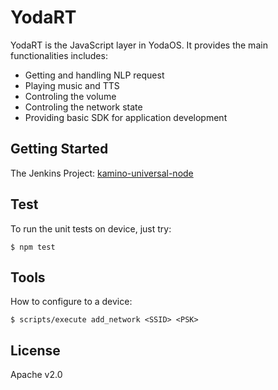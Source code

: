 # YodaRT

YodaRT is the JavaScript layer in YodaOS. It provides the main functionalities includes:

- Getting and handling NLP request
- Playing music and TTS
- Controling the volume
- Controling the network state
- Providing basic SDK for application development

## Getting Started

The Jenkins Project: [kamino-universal-node](http://ci-s.rokid-inc.com/job/kamino_universal_node_gx8010_openai_corp)

## Test

To run the unit tests on device, just try:

```shell
$ npm test
```

## Tools

How to configure to a device:

```shell
$ scripts/execute add_network <SSID> <PSK>
```

## License

Apache v2.0
